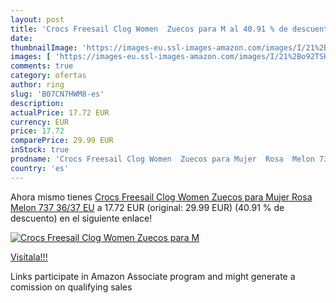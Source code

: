 ```yaml
---
layout: post
title: 'Crocs Freesail Clog Women  Zuecos para M al 40.91 % de descuento'
date: 
thumbnailImage: 'https://images-eu.ssl-images-amazon.com/images/I/21%2Bo92TSHuL._SL200_.jpg'
images: [ 'https://images-eu.ssl-images-amazon.com/images/I/21%2Bo92TSHuL._SL200_.jpg' ]
comments: true
category: ofertas
author: ring
slug: 'B07CN7HWM8-es'
description:
actualPrice: 17.72 EUR
currency: EUR
price: 17.72
comparePrice: 29.99 EUR
inStock: true
prodname: 'Crocs Freesail Clog Women  Zuecos para Mujer  Rosa  Melon 737   36/37 EU'
country: 'es'
---
```


Ahora mismo tienes [Crocs Freesail Clog Women  Zuecos para Mujer  Rosa  Melon 737   36/37 EU](https://www.amazon.es/dp/B07CN7HWM8/?tag=tolees-21) a 17.72 EUR (original: 29.99 EUR) (40.91 %  de descuento) en el siguiente enlace!

[![Crocs Freesail Clog Women  Zuecos para M](https://images-eu.ssl-images-amazon.com/images/I/21%2Bo92TSHuL._SL200_.jpg)](https://www.amazon.es/dp/B07CN7HWM8/?tag=tolees-21)

[Visítala!!!](https://www.amazon.es/dp/B07CN7HWM8/?tag=tolees-21)

Links participate in Amazon Associate program and might generate a comission on qualifying sales

